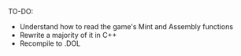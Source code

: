 TO-DO:
- Understand how to read the game's Mint and Assembly functions
- Rewrite a majority of it in C++
- Recompile to .DOL
